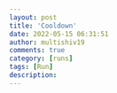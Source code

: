 ```yaml
---
layout: post
title: 'Cooldown'
date: 2022-05-15 06:31:51
author: multishiv19
comments: true
category: [runs]
tags: [Run]
description: 
---
```


<div width='100%' class='strava-embed-placeholder' data-embed-type='activity' data-embed-id='7148959199'></div>
<script src='https://strava-embeds.com/embed.js'></script>

